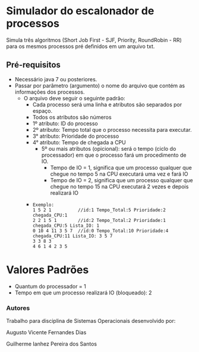 # Simulador do escalonador de processos
Simula três algoritmos (Short Job First - SJF, Priority, RoundRobin - RR) para os mesmos processos pré definidos em um arquivo txt. 
## Pré-requisitos

* Necessário java 7 ou posteriores.
* Passar por parâmetro (argumento) o nome do arquivo que contém as informações dos processos.
  * O arquivo deve seguir o seguinte padrão:
    * Cada processo será uma linha e atributos são separados por espaço.
    * Todos os atributos são números
    * 1º atributo: ID do processo
    * 2º atributo: Tempo total que o processo necessita para executar.
    * 3° atributo: Prioridade do processo
    * 4° atributo: Tempo de chegada a CPU
      * 5º ou mais atributos (opicional): será o tempo (ciclo do processador) em que o processo fará um procedimento de IO.
        * Tempo de IO = 1, significa que um processo qualquer que chegue no tempo 5 na CPU executará uma vez e fará IO
        * Tempo de IO = 2, significa que um processo qualquer que chegue no tempo 15 na CPU executará 2 vezes e depois realizará IO
    * ```
      Exemplo:
      1 5 2 1          //id:1 Tempo_Total:5 Prioridade:2 chegada_CPU:1
      2 2 1 5 1        //id:2 Tempo_Total:2 Prioridade:1 chegada_CPU:5 Lista_IO: 1 
      0 10 4 11 3 5 7  //id:0 Tempo_Total:10 Prioridade:4 chegada_CPU:11 Lista_IO: 3 5 7 
      3 3 8 3
      4 6 1 4 2 3 5
      ```
    

# Valores Padrões
* Quantum do processador = 1
* Tempo em que um processo realizará IO (bloqueado): 2

### Autores
Trabalho para disciplina de Sistemas Operacionais desenvolvido por:

Augusto Vicente Fernandes Dias

Guilherme Ianhez Pereira dos Santos

